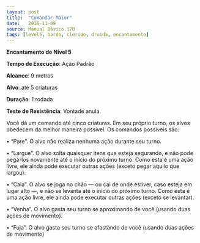```yaml
---
layout: post
title:  "Comandar Maior"
date:   2016-11-08
source: Manual Básico.170
tags: [level5, bardo, clerigo, druida, encantamento]
---
```


**Encantamento de Nível 5**

**Tempo de Execução**: Ação Padrão

**Alcance**: 9 metros

**Alvo**: até 5 criaturas

**Duração**: 1 rodada

**Teste de Resistência**: Vontade anula

Você dá um comando até cinco criaturas. Em seu próprio turno, os alvos obedecem da melhor maneira possível. 
Os comandos possíveis são:

• “Pare”. O alvo não realiza nenhuma ação durante seu turno.

• “Largue”. O alvo solta quaisquer itens que esteja segurando, e não pode pegá-los novamente até o início do próximo turno. Como esta é uma ação livre, ele ainda pode executar outras ações (exceto pegar aquilo que largou).

• “Caia”. O alvo se joga no chão — ou cai de onde estiver, caso esteja em lugar alto —, e não se levanta até o início do próximo turno. Como esta é uma ação livre, ele ainda pode executar outras ações (exceto se levantar).

• “Venha”. O alvo gasta seu turno se aproximando de você (usando duas ações de movimento).

• “Fuja”. O alvo gasta seu turno se afastando de você (usando duas ações de movimento)

